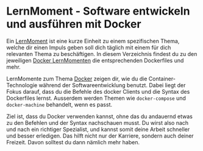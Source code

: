 # LernMoment - Software entwickeln und ausführen mit Docker

Ein [LernMoment](http://www.lernmoment.de) ist eine kurze Einheit zu einem spezifischen Thema, welche dir einen Impuls geben soll dich täglich mit einem für dich relevanten Thema zu beschäftigen. In diesem Verzeichnis findest du zu den jeweiligen [Docker LernMomenten](http://www.lernmoment.de/docker/) die entsprechenden Dockerfiles und mehr.

LernMomente zum Thema [Docker](https://www.docker.com) zeigen dir, wie du die Container-Technologie während der Softwareentwicklung benutzt. Dabei liegt der Fokus darauf, dass du die Befehle des docker Clients und die Syntax des Dockerfiles lernst. Ausserdem werden Themen wie `docker-compose` und `docker-machine` behandelt, wenn es passt.

Ziel ist, dass du Docker verwenden kannst, ohne das du andauernd etwas zu den Befehlen und der Syntax nachschauen musst. Du wirst also nach und nach ein richtiger Spezialist, und kannst somit deine Arbeit schneller und besser erledigen. Das hilft nicht nur der Karriere, sondern auch deiner Freizeit. Davon solltest du dann nämlich mehr haben.
